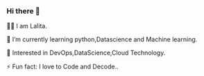 ### Hi there 👋
👨‍💻 I am Lalita.

🌱 I’m currently learning python,Datascience and Machine learning.

💬 Interested in DevOps,DataScience,Cloud Technology.

⚡ Fun fact: I love to Code and Decode..
